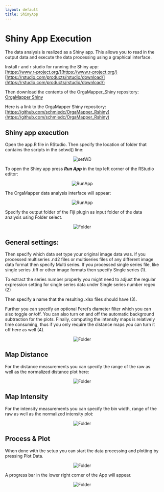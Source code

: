 ```yaml
---
layout: default
title: ShinyApp
---
```


# Shiny App Execution
The data analysis is realized as a Shiny app. This allows you to read in the output data and execute the data processing using a graphical interface.

Install r and r studio for running the Shiny app:<br/>
[https://www.r-project.org/](https://www.r-project.org/)<br/>
[https://rstudio.com/products/rstudio/download/](https://rstudio.com/products/rstudio/download/)<br/>

Then download the contents of the OrgaMapper_Shiny repository:
[OrgaMapper Shiny](https://github.com/schmiedc/OrgaMapper_Rshiny/archive/main.zip)

Here is a link to the OrgaMapper Shiny repository:
[https://github.com/schmiedc/OrgaMapper_Rshiny](https://github.com/schmiedc/OrgaMapper_Rshiny)


## Shiny app execution

Open the app.R file in RStudio. Then specify the location of folder that contains the scripts in the setwd() line:

<p align="center">
  <img src="../images/analysis/setWD.png" alt="setWD" class="inline"/>
</p>

To open the Shiny app press **_Run App_** in the top left corner of the RStudio editor:

<p align="center">
  <img src="../images/analysis/RunApp.png" alt="RunApp" class="inline"/>
</p>

The OrgaMapper data analysis interface will appear:

<p align="center">
  <img src="../images/analysis/rShinyInterface2.png" alt="RunApp" class="inline"/>
</p>

Specify the output folder of the Fiji plugin as input folder of the data analysis using Folder select.

<p align="center">
  <img src="../images/analysis/Folder.png" alt="Folder" class="inline"/>
</p>

## General settings:

Then specify which data set type your original image data was. If you processed multiseries .nd2 files or multiseries files of any different image data format then specify Multi series. If you processed single series file, like single series .tiff or other image formats then specify Single series (1).

To extract the series number properly you might need to adjust the regular expression setting for single series data under Single series number regex (2)

Then specify a name that the resulting .xlsx files should have (3).

Further you can specify an optional Feret’s diameter filter which you can also toggle on/off. You can also turn on and off the automatic background subtraction for the plots. Finally, computing the intensity maps is relatively time consuming, thus if you only require the distance maps you can turn it off here as well (4).

<p align="center">
  <img src="../images/analysis/GeneralHints.png" alt="Folder" class="inline"/>
</p>

## Map Distance

For the distance measurements you can specify the range of the raw as well as the normalized distance plot here:

<p align="center">
  <img src="../images/analysis/MapDistance.png" alt="Folder" class="inline"/>
</p>


## Map Intensity

For the intensity measurements you can specify the bin width, range of the raw as well as the normalized intensity plot:

<p align="center">
  <img src="../images/analysis/MapIntensity.png" alt="Folder" class="inline"/>
</p>

## Process & Plot

When done with the setup you can start the data processing and plotting by pressing Plot Data.

<p align="center">
  <img src="../images/analysis/Plot.png" alt="Folder" class="inline"/>
</p>

A progress bar in the lower right corner of the App will appear.

<p align="center">
  <img src="../images/analysis/Progress.png" alt="Folder" class="inline"/>
</p>
